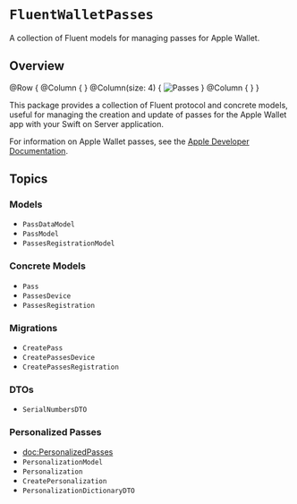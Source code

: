 # ``FluentWalletPasses``

A collection of Fluent models for managing passes for Apple Wallet.

## Overview

@Row {
    @Column { }
    @Column(size: 4) {
        ![Passes](passes)
    }
    @Column { }
}

This package provides a collection of Fluent protocol and concrete models, useful for managing the creation and update of passes for the Apple Wallet app with your Swift on Server application.

For information on Apple Wallet passes, see the [Apple Developer Documentation](https://developer.apple.com/documentation/walletpasses).

## Topics

### Models

- ``PassDataModel``
- ``PassModel``
- ``PassesRegistrationModel``

### Concrete Models

- ``Pass``
- ``PassesDevice``
- ``PassesRegistration``

### Migrations

- ``CreatePass``
- ``CreatePassesDevice``
- ``CreatePassesRegistration``

### DTOs

- ``SerialNumbersDTO``

### Personalized Passes

- <doc:PersonalizedPasses>
- ``PersonalizationModel``
- ``Personalization``
- ``CreatePersonalization``
- ``PersonalizationDictionaryDTO``
